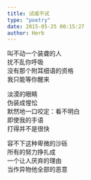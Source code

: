 ```yaml
---  
title: 试或不试  
type: "poetry"  
date: 2015-05-25 00:15:27  
author: Herb  
---  
```

叫不动一个装聋的人  
扰不乱你呼吸  
没有那个附耳细语的资格  
我只能等你醒来  

淡漠的眼睛  
伪装成惺忪  
默然地一口咬定：看不明白  
即使我的手语  
打得并不是很快  

容不下这种卑微的沙砾  
所有的努力挣扎成  
一个让人厌弃的理由  
当作异物他全部的恶意